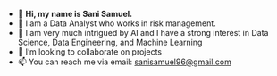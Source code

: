 - 👋 **Hi, my name is Sani Samuel.**
- 👀 I am a Data Analyst who works in risk management. 
- 🌱 I am very much intrigued by AI and I have a strong interest in Data Science, Data Engineering, and Machine Learning
- 💞️ I’m looking to collaborate on projects 
- 📫 You can reach me via email: sanisamuel96@gmail.com 

<!---
Samshad1/Samshad1 is a ✨ special ✨ repository because its `README.md` (this file) appears on your GitHub profile.
You can click the Preview link to take a look at your changes.
--->

